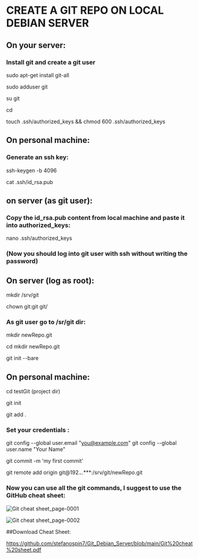 # CREATE A GIT REPO ON LOCAL DEBIAN SERVER

## On your server:


### Install git and create a git user

sudo apt-get install git-all 

sudo adduser git

su git

cd

touch .ssh/authorized_keys && chmod 600 .ssh/authorized_keys


## On personal machine:



### Generate an ssh key:

ssh-keygen -b 4096

cat .ssh/id_rsa.pub

## on server (as git user):

### Copy the id_rsa.pub content from local machine and paste it into authorized_keys:


nano .ssh/authorized_keys



### (Now you should log into git user with ssh without writing the password)

## On server (log as root):

mkdir /srv/git

chown git:git git/


### As git user go to /sr/git dir:

mkdir newRepo.git

cd mkdir newRepo.git

git init --bare




## On personal machine:

cd testGit (project dir)


git init

git add .

### Set your credentials :

git config --global user.email "you@example.com"
git config --global user.name "Your Name"
  
  
 
git commit -m 'my first commit'



git remote add origin git@192.***.***.***:/srv/git/newRepo.git


### Now you can use all the git commands, I suggest to use the GitHub cheat sheet:

![Git cheat sheet_page-0001](https://user-images.githubusercontent.com/94653280/187962327-ceccddf8-b108-4821-9116-e605997d0728.jpg)

![Git cheat sheet_page-0002](https://user-images.githubusercontent.com/94653280/187962362-aa3a9476-1c95-4c95-9b12-13b7b607918d.jpg)






##Download Cheat Sheet:

https://github.com/stefanospin7/Git_Debian_Server/blob/main/Git%20cheat%20sheet.pdf


